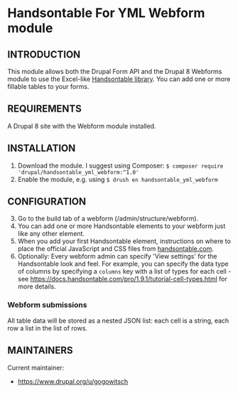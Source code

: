 Handsontable For YML Webform module
========================================

INTRODUCTION
------------
This module allows both the Drupal Form API and the Drupal 8 Webforms module
to use the Excel-like [Handsontable library](https://handsontable.com). You can
add one or more fillable tables to your forms.


REQUIREMENTS
------------
A Drupal 8 site with the Webform module installed. 


INSTALLATION
------------
1. Download the module. I suggest using Composer:
   `$ composer require 'drupal/handsontable_yml_webform:^1.0'`
2. Enable the module, e.g. using
   `$ drush en handsontable_yml_webform`


CONFIGURATION
-------------
3. Go to the build tab of a webform (/admin/structure/webform).
4. You can add one or more Handsontable elements to your webform just like any
   other element.
5. When you add your first Handsontable element, instructions on where to place
   the official JavaScript and CSS files from 
   [handsontable.com](https://handsontable.com).
6. Optionally: Every webform admin can specify 'View settings' for the 
   Handsontable look and feel. For example, you can specify the data type of
   columns by specifying a <code>columns</code> key with a list of types for
   each cell - see 
   https://docs.handsontable.com/pro/1.9.1/tutorial-cell-types.html for more 
   details.

### Webform submissions

All table data will be stored as a nested JSON list: each cell is a string, each
row a list in the list of rows.


MAINTAINERS
-----------
Current maintainer:
 * https://www.drupal.org/u/gogowitsch
